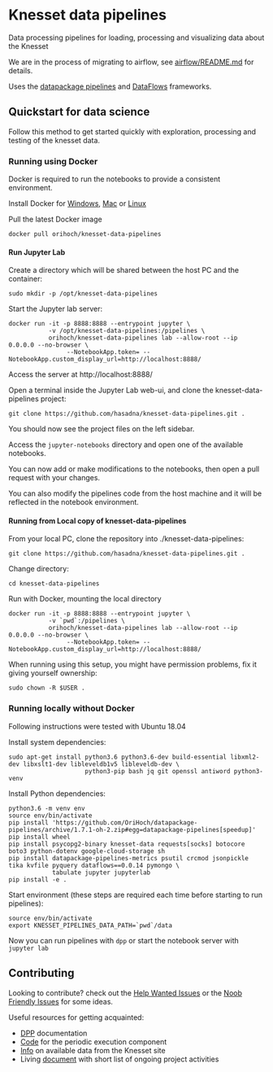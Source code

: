 # Knesset data pipelines

Data processing pipelines for loading, processing and visualizing data about the Knesset

We are in the process of migrating to airflow, see [airflow/README.md](airflow/README.md) for details.

Uses the [datapackage pipelines](https://github.com/frictionlessdata/datapackage-pipelines) and [DataFlows](https://github.com/datahq/dataflows) frameworks.

## Quickstart for data science

Follow this method to get started quickly with exploration, processing and testing of the knesset data.

### Running using Docker

Docker is required to run the notebooks to provide a consistent environment.

Install Docker for [Windows](https://store.docker.com/editions/community/docker-ce-desktop-windows),
[Mac](https://store.docker.com/editions/community/docker-ce-desktop-mac) or [Linux](https://docs.docker.com/install/)

Pull the latest Docker image

```
docker pull orihoch/knesset-data-pipelines
```

#### Run Jupyter Lab

Create a directory which will be shared between the host PC and the container:

```
sudo mkdir -p /opt/knesset-data-pipelines
```

Start the Jupyter lab server:

```
docker run -it -p 8888:8888 --entrypoint jupyter \
           -v /opt/knesset-data-pipelines:/pipelines \
           orihoch/knesset-data-pipelines lab --allow-root --ip 0.0.0.0 --no-browser \
                --NotebookApp.token= --NotebookApp.custom_display_url=http://localhost:8888/
```

Access the server at http://localhost:8888/

Open a terminal inside the Jupyter Lab web-ui, and clone the knesset-data-pipelines project:

```
git clone https://github.com/hasadna/knesset-data-pipelines.git .
```

You should now see the project files on the left sidebar.

Access the `jupyter-notebooks` directory and open one of the available notebooks.

You can now add or make modifications to the notebooks, then open a pull request with your changes.

You can also modify the pipelines code from the host machine and it will be reflected in the notebook environment.

#### Running from Local copy of knesset-data-pipelines

From your local PC, clone the repository into ./knesset-data-pipelines:

```
git clone https://github.com/hasadna/knesset-data-pipelines.git .
```

Change directory:

```
cd knesset-data-pipelines
```

Run with Docker, mounting the local directory

```
docker run -it -p 8888:8888 --entrypoint jupyter \
           -v `pwd`:/pipelines \
           orihoch/knesset-data-pipelines lab --allow-root --ip 0.0.0.0 --no-browser \
                --NotebookApp.token= --NotebookApp.custom_display_url=http://localhost:8888/
```

When running using this setup, you might have permission problems, fix it giving yourself ownership:

```
sudo chown -R $USER . 
```

### Running locally without Docker

Following instructions were tested with Ubuntu 18.04

Install system dependencies:

```
sudo apt-get install python3.6 python3.6-dev build-essential libxml2-dev libxslt1-dev libleveldb1v5 libleveldb-dev \
                     python3-pip bash jq git openssl antiword python3-venv
```

Install Python dependencies:

```
python3.6 -m venv env
source env/bin/activate
pip install 'https://github.com/OriHoch/datapackage-pipelines/archive/1.7.1-oh-2.zip#egg=datapackage-pipelines[speedup]'
pip install wheel
pip install psycopg2-binary knesset-data requests[socks] botocore boto3 python-dotenv google-cloud-storage sh
pip install datapackage-pipelines-metrics psutil crcmod jsonpickle tika kvfile pyquery dataflows==0.0.14 pymongo \
            tabulate jupyter jupyterlab
pip install -e .
```

Start environment (these steps are required each time before starting to run pipelines):

```
source env/bin/activate
export KNESSET_PIPELINES_DATA_PATH=`pwd`/data
```

Now you can run pipelines with `dpp` or start the notebook server with `jupyter lab`

## Contributing

Looking to contribute? check out the [Help Wanted Issues](https://github.com/hasadna/knesset-data-pipelines/issues?q=is%3Aissue+is%3Aopen+label%3A%22help+wanted%22) or the [Noob Friendly Issues](https://github.com/hasadna/knesset-data-pipelines/issues?q=is%3Aissue+is%3Aopen+label%3A%22noob+friendly%22) for some ideas.

Useful resources for getting acquainted:
* [DPP](https://github.com/frictionlessdata/datapackage-pipelines) documentation
* [Code](https://github.com/OriHoch/knesset-data-k8s) for the periodic execution component
* [Info](http://main.knesset.gov.il/Activity/Info/Pages/Databases.aspx) on available data from the Knesset site
* Living [document](https://docs.google.com/document/d/1eeQRrpGYuEJKAAtShPbjFn6i2f_UmQgg1caMTEs93ic/edit) with short list of ongoing project activities

